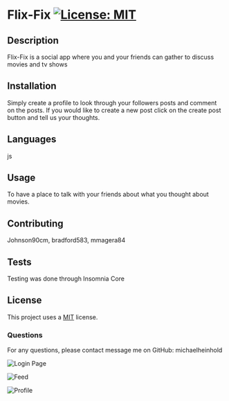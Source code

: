 # Flix-Fix [![License: MIT](https://img.shields.io/badge/License-MIT-yellow.svg)](https://opensource.org/licenses/MIT)

  ## Description

  Flix-Fix is a social app where you and your friends can gather to discuss movies and tv shows

  ## Installation 
  
  Simply create a profile to look through your followers posts and comment on the posts. If you would like to create a new post click on the create post button and tell us your thoughts.
  
  ## Languages 
  
  js
  
  ## Usage 
  
  To have a place to talk with your friends about what you thought about movies.
  
  ## Contributing 
  
  Johnson90cm, bradford583, mmagera84
  
  ## Tests 
  
  Testing was done through Insomnia Core
  
  ## License
  
  This project uses a [MIT](https://opensource.org/licenses/MIT) license.
  
  
  ### Questions
  
  For any questions, please contact message me on GitHub: michaelheinhold



![Login Page](https://user-images.githubusercontent.com/87334834/140622756-a0d75464-c484-4069-b47c-15639187ebce.png)

![Feed](https://user-images.githubusercontent.com/87334834/140622753-6ddea949-f5ef-4793-b2b5-e29f5faff006.png)

![Profile](https://user-images.githubusercontent.com/87334834/140622752-deae18cd-6b26-46bd-afc9-2bc7c7ad36d0.png)